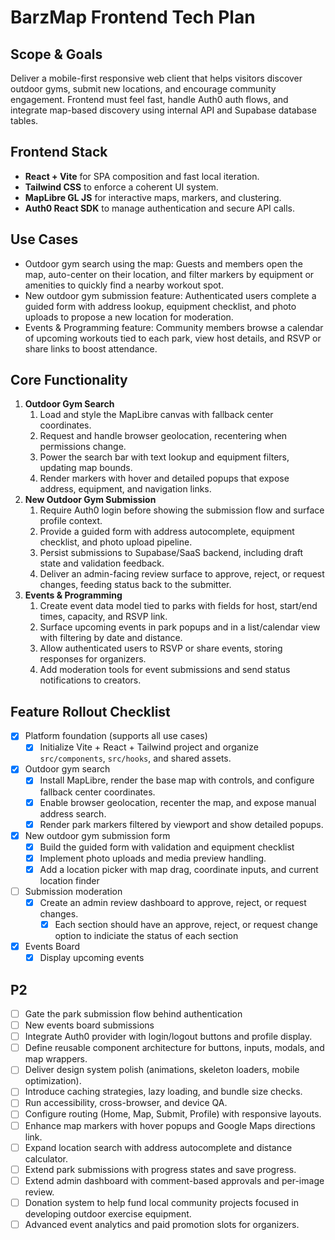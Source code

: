 # BarzMap Frontend Tech Plan

## Scope & Goals
Deliver a mobile-first responsive web client that helps visitors discover outdoor gyms, submit new locations, and encourage community engagement. Frontend must feel fast, handle Auth0 auth flows, and integrate map-based discovery using internal API and Supabase database tables.

## Frontend Stack
- **React + Vite** for SPA composition and fast local iteration.
- **Tailwind CSS** to enforce a coherent UI system.
- **MapLibre GL JS** for interactive maps, markers, and clustering.
- **Auth0 React SDK** to manage authentication and secure API calls.

## Use Cases
- Outdoor gym search using the map: Guests and members open the map, auto-center on their location, and filter markers by equipment or amenities to quickly find a nearby workout spot.
- New outdoor gym submission feature: Authenticated users complete a guided form with address lookup, equipment checklist, and photo uploads to propose a new location for moderation.
- Events & Programming feature: Community members browse a calendar of upcoming workouts tied to each park, view host details, and RSVP or share links to boost attendance.

## Core Functionality
1. **Outdoor Gym Search**
   1. Load and style the MapLibre canvas with fallback center coordinates.
   2. Request and handle browser geolocation, recentering when permissions change.
   3. Power the search bar with text lookup and equipment filters, updating map bounds.
   4. Render markers with hover and detailed popups that expose address, equipment, and navigation links.
2. **New Outdoor Gym Submission**
   1. Require Auth0 login before showing the submission flow and surface profile context.
   2. Provide a guided form with address autocomplete, equipment checklist, and photo upload pipeline.
   3. Persist submissions to Supabase/SaaS backend, including draft state and validation feedback.
   4. Deliver an admin-facing review surface to approve, reject, or request changes, feeding status back to the submitter.
3. **Events & Programming**
   1. Create event data model tied to parks with fields for host, start/end times, capacity, and RSVP link.
   2. Surface upcoming events in park popups and in a list/calendar view with filtering by date and distance.
   3. Allow authenticated users to RSVP or share events, storing responses for organizers.
   4. Add moderation tools for event submissions and send status notifications to creators.

## Feature Rollout Checklist
- [x] Platform foundation (supports all use cases)
  - [x] Initialize Vite + React + Tailwind project and organize `src/components`, `src/hooks`, and shared assets.
- [x] Outdoor gym search
  - [x] Install MapLibre, render the base map with controls, and configure fallback center coordinates.
  - [x] Enable browser geolocation, recenter the map, and expose manual address search.
  - [x] Render park markers filtered by viewport and show detailed popups.
- [X] New outdoor gym submission form
  - [x] Build the guided form with validation and equipment checklist
  - [x] Implement photo uploads and media preview handling.
  - [x] Add a location picker with map drag, coordinate inputs, and current location finder
- [ ] Submission moderation
  - [x] Create an admin review dashboard to approve, reject, or request changes.
    - [x] Each section should have an approve, reject, or request change option to indiciate the status of each section
- [x] Events Board
  - [x] Display upcoming events

## P2
- [ ] Gate the park submission flow behind authentication
- [ ] New events board submissions
- [ ] Integrate Auth0 provider with login/logout buttons and profile display.
- [ ] Define reusable component architecture for buttons, inputs, modals, and map wrappers.
- [ ] Deliver design system polish (animations, skeleton loaders, mobile optimization).
- [ ] Introduce caching strategies, lazy loading, and bundle size checks.
- [ ] Run accessibility, cross-browser, and device QA.
- [ ] Configure routing (Home, Map, Submit, Profile) with responsive layouts.
- [ ] Enhance map markers with hover popups and Google Maps directions link.
- [ ] Expand location search with address autocomplete and distance calculator.
- [ ] Extend park submissions with progress states and save progress.
- [ ] Extend admin dashboard with comment-based approvals and per-image review.
- [ ] Donation system to help fund local community projects focused in developing outdoor exercise equipment.
- [ ] Advanced event analytics and paid promotion slots for organizers.